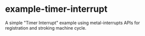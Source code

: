 # example-timer-interrupt
A simple "Timer Interrupt" example using metal-interrupts APIs for registration and stroking machine cycle.
